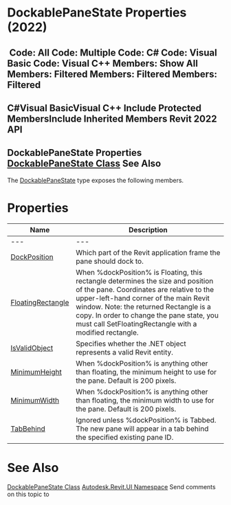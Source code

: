 # DockablePaneState Properties (2022)

﻿
 Code: All Code: Multiple Code: C# Code: Visual Basic Code: Visual C++  Members: Show All Members: Filtered Members: Filtered Members: Filtered   
---  
C#Visual BasicVisual C++
Include Protected MembersInclude Inherited Members
Revit 2022 API  
---  
DockablePaneState Properties  
[DockablePaneState Class](0255200b-8af3-3254-ca6b-043f5cc291cf.md "DockablePaneState Class") See Also  
---  
The [DockablePaneState](0255200b-8af3-3254-ca6b-043f5cc291cf.md "DockablePaneState Class") type exposes the following members.
# Properties
| Name | Description |
| --- | --- |
| --- | --- | --- |
| [DockPosition](3d87dd54-a970-c09b-c113-d2e700cd2f0f.md "DockPosition Property") | Which part of the Revit application frame the pane should dock to. |
| [FloatingRectangle](d1dcb64c-2f08-d2a6-ddc7-01c76c1a6a59.md "FloatingRectangle Property") | When %dockPosition% is Floating, this rectangle determines the size and position of the pane. Coordinates are relative to the upper-left-hand corner of the main Revit window. Note: the returned Rectangle is a copy. In order to change the pane state, you must call SetFloatingRectangle with a modified rectangle. |
| [IsValidObject](9a1720f3-3bd2-61ae-37d6-0b1ca8104d30.md "IsValidObject Property") | Specifies whether the .NET object represents a valid Revit entity. |
| [MinimumHeight](09e43d6f-77c2-0c81-654a-47a135280d43.md "MinimumHeight Property") | When %dockPosition% is anything other than floating, the minimum height to use for the pane. Default is 200 pixels. |
| [MinimumWidth](f22b8f98-87c8-7a8f-45c7-5d8b67034a14.md "MinimumWidth Property") | When %dockPosition% is anything other than floating, the minimum width to use for the pane. Default is 200 pixels. |
| [TabBehind](05fde7c9-8b43-bb29-e37f-0386a00b2525.md "TabBehind Property") | Ignored unless %dockPosition% is Tabbed. The new pane will appear in a tab behind the specified existing pane ID. |

# See Also
[DockablePaneState Class](0255200b-8af3-3254-ca6b-043f5cc291cf.md "DockablePaneState Class")
[Autodesk.Revit.UI Namespace](e86fd90a-8957-02a6-da7f-ced248966e3e.md "Autodesk.Revit.UI Namespace")
Send comments on this topic to 